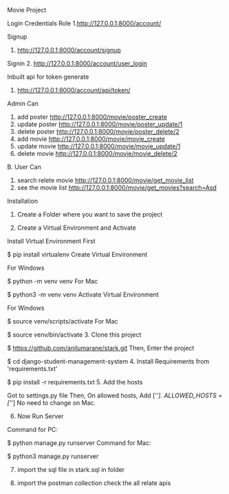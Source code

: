 Movie Project

Login Credentials
Role
1.http://127.0.0.1:8000/account/

Signup
1. http://127.0.0.1:8000/account/signup

Signin
2. http://127.0.0.1:8000/account/user_login

Inbuilt api for token generate
1. http://127.0.0.1:8000/account/api/token/




Admin Can
1. add poster
http://127.0.0.1:8000/movie/poster_create
2. update poster
http://127.0.0.1:8000/movie/poster_update/1
3. delete poster
http://127.0.0.1:8000/movie/poster_delete/2
4. add movie
http://127.0.0.1:8000/movie/movie_create
5. update movie
http://127.0.0.1:8000/movie/movie_update/1
6. delete movie
http://127.0.0.1:8000/movie/movie_delete/2



B. User Can
1. search relete movie
http://127.0.0.1:8000/movie/get_movie_list
2. see the movie list
http://127.0.0.1:8000/movie/get_movies?search=Asd

Installation
1. Create a Folder where you want to save the project

2. Create a Virtual Environment and Activate

Install Virtual Environment First

$  pip install virtualenv
Create Virtual Environment

For Windows

$  python -m venv venv
For Mac

$  python3 -m venv venv
Activate Virtual Environment

For Windows

$  source venv/scripts/activate
For Mac

$  source venv/bin/activate
3. Clone this project

$  https://github.com/anilumarane/stark.git
Then, Enter the project

$  cd django-student-management-system
4. Install Requirements from 'requirements.txt'

$  pip install -r requirements.txt
5. Add the hosts

Got to settings.py file
Then, On allowed hosts, Add [‘*’].
ALLOWED_HOSTS = ['*']
No need to change on Mac.

6. Now Run Server

Command for PC:

$ python manage.py runserver
Command for Mac:

$ python3 manage.py runserver



7. import the sql file in stark.sql in folder

8. import the postman collection check the all relate apis
